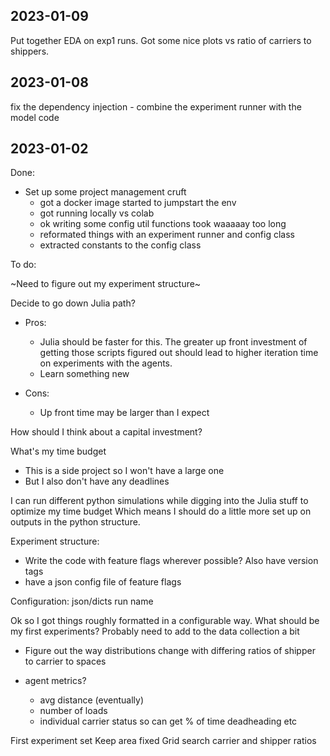 ## 2023-01-09

Put together EDA on exp1 runs. Got some nice plots vs ratio of carriers to shippers.

## 2023-01-08

fix the dependency injection - combine the experiment runner with the model code

## 2023-01-02

Done:
- Set up some project management cruft
    - got a docker image started to jumpstart the env
    - got running locally vs colab
    - ok writing some config util functions took waaaaay too long
    - reformated things with an experiment runner and config class
    - extracted constants to the config class

To do:

~Need to figure out my experiment structure~

Decide to go down Julia path?
- Pros:
    - Julia should be faster for this. 
    The greater up front investment of getting those scripts figured out should lead to higher iteration time on experiments with the agents.
    - Learn something new

- Cons:
    - Up front time may be larger than I expect

How should I think about a capital investment?

What's my time budget
- This is a side project so I won't have a large one
- But I also don't have any deadlines

I can run different python simulations while digging into the Julia stuff to optimize my time budget
Which means I should do a little more set up on outputs in the python structure.

Experiment structure:
- Write the code with feature flags wherever possible? Also have version tags
- have a json config file of feature flags

Configuration: json/dicts
run name

Ok so I got things roughly formatted in a configurable way.
What should be my first experiments? Probably need to add to the data collection a bit

- Figure out the way distributions change with differing ratios of shipper to carrier to spaces

- agent metrics?
    - avg distance (eventually)
    - number of loads
    - individual carrier status so can get % of time deadheading etc


First experiment set
Keep area fixed
Grid search carrier and shipper ratios



